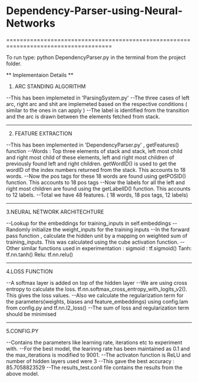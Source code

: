 # Dependency-Parser-using-Neural-Networks
=====================================================================================

To run type: python DependencyParser.py       in the terminal from the project folder.

** Implementaion Details **

1. ARC STANDING ALGORITHM

--This has been implemeted in 'ParsingSystem.py'
--The three cases of left arc, right arc and shit are implemeted based on the respective conditions 
( similar to the ones in can apply )
--The label is identified from the transition and the arc is drawn between the elements fetched from stack.

------------------------------------------------------------------------------------------------------------------------------------------------

2. FEATURE EXTRACTION

--This has been implemented in 'DependencyParser.py' , getFeatures() function
--Words : Top three elements of stack and stack, left most child and right most child of these elements, left and 
right most children of previously found left and right children. getWordID() is used to get the wordID of the 
index numbers returned from the stack. This accounts to 18 words.
--Now the pos tags for these 18 words are found using getPOSID() function. This accounts to 18 pos tags
--Now the labels for all the left and right most children are found using the getLabelID() function. 
This accounts to  12 labels.
--Total we have 48 features. ( 18 words, 18 pos tags, 12 labels)

------------------------------------------------------------------------------------------------------------------------------------------------

3.NEURAL NETWORK ARCHITECHTURE

--Lookup for the embeddings for training_inputs in self.embeddings
--Randomly initialize the weight_inputs for the training inputs
--In the forward pass function , calculate the hidden unit by a mapping on weighted sum of training_inputs. 
This was calculated using the cube activation function.
--Other similar functions used in experimentation :
sigmoid : tf.sigmoid()
Tanh: tf.nn.tanh()
Relu: tf.nn.relu()

------------------------------------------------------------------------------------------------------------------------------------------------

4.LOSS FUNCTION

--A softmax layer is added on top of the hidden layer
--We are using cross entropy to calculate the loss. tf.nn.softmax_cross_entropy_with_logits_v2(). This gives the loss values.
--Also we calculate the regularization term for the parameters(weights, biases and feature_embeddings) using config.lam from config.py and tf.nn.l2_loss()
--The sum of loss and regularization term should be minimised

--------------------------------------------------------------------------------------------------------------------------------------------------

5.CONFIG.PY

--Contains the parameters like learning rate, iterations etc to experiment with.
--For the best model, the learinng rate has been maintained as 0.1 and the max_iterations is modified to 9001.
--The activaton function is ReLU and number of hidden layers used were 3
--This gave the best accuracy : 85.7058823529
--The results_test.conll file contains the results from the above model.
